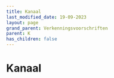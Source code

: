 ```yaml
---
title: Kanaal
last_modified_date: 19-09-2023
layout: page
grand_parent: Verkenningsvoorschriften
parent: K
has_children: false
---
```


Kanaal
======

